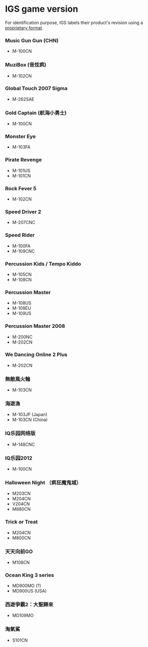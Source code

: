 # IGS game version
For identification purpose, IGS labels their product's revision using a
[proprietary format](identifiers.md#product-identifier).

### Music Gun Gun (CHN)
* M-100CN

### MuziBox (音炫疯)
* M-102CN

### Global Touch 2007 Sigma
* M-262SAE

### Gold Captain (航海小勇士)
* M-100CN

### Monster Eye
* M-103FA

### Pirate Revenge
* M-101US
* M-101CN

### Rock Fever 5
* M-102CN

### Speed Driver 2
* M-207CNC

### Speed Rider
* M-100FA
* M-109CNC

### Percussion Kids / Tempo Kiddo
* M-105CN
* M-108CN

### Percussion Master
* M-108US
* M-108EU
* M-109US

### Percussion Master 2008
* M-200NC
* M-202CN

### We Dancing Online 2 Plus
* M-202CN

### 無敵風火輪
* M-103CN

### 海遊漁
* M-103JP (Japan)
* M-103CN (China)

### IQ乐园网络版
* M-148CNC

### IQ乐园2012
* M-100CN

### Halloween Night （疯狂魔鬼城）
* M203CN
* M204CN
* V204CN
* M880CN

### Trick or Treat
* M204CN
* M800CN

### 天天向前GO
* M108CN

### Ocean King 3 series
* MD900MO (?)
* MD900US (USA)

### 西遊爭霸2：大聖歸來
* MD109MO

### 淘氣鯊
* S101CN

